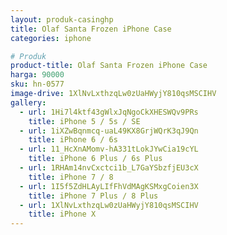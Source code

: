 ```yaml
---
layout: produk-casinghp
title: Olaf Santa Frozen iPhone Case
categories: iphone

# Produk
product-title: Olaf Santa Frozen iPhone Case
harga: 90000
sku: hn-0577
image-drive: 1XlNvLxthzqLw0zUaHWyjY810qsMSCIHV
gallery:
  - url: 1Hi7l4ktf43gWlxJqNgoCkXHESWQv9PRs
    title: iPhone 5 / 5s / SE
  - url: 1iXZwBqnmcq-uaL49KX8GrjWQrK3qJ9Qn
    title: iPhone 6 / 6s
  - url: 11_HcXnAMomv-hA331tLokJYwCia19cYL
    title: iPhone 6 Plus / 6s Plus
  - url: 1RHAm14nvCxctci1b_L7GaYSbzfjEU3cX
    title: iPhone 7 / 8
  - url: 1I5f5ZdHLAyLIfFhVdMAgKSMxgCoien3X
    title: iPhone 7 Plus / 8 Plus
  - url: 1XlNvLxthzqLw0zUaHWyjY810qsMSCIHV
    title: iPhone X
---
```

